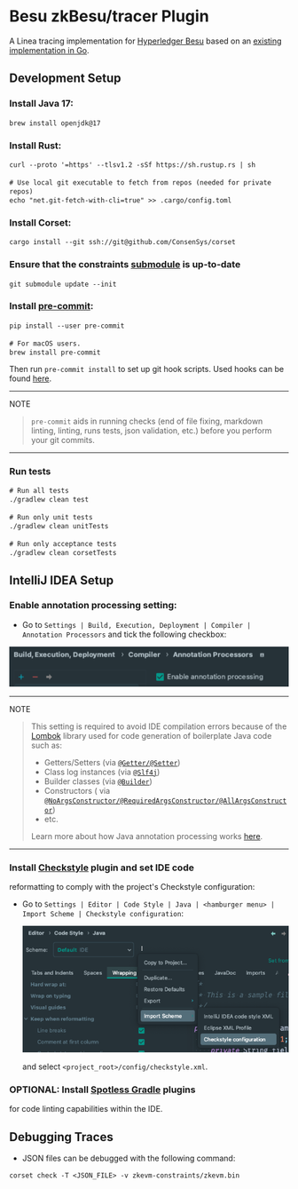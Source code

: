 # Besu zkBesu/tracer Plugin

A Linea tracing implementation for [Hyperledger Besu](https://github.com/hyperledger/besu) based on
an [existing implementation in Go](https://github.com/ConsenSys/zk-evm/).

## Development Setup

### Install Java 17:

```
brew install openjdk@17
```

### Install Rust:

```
curl --proto '=https' --tlsv1.2 -sSf https://sh.rustup.rs | sh

# Use local git executable to fetch from repos (needed for private repos)
echo "net.git-fetch-with-cli=true" >> .cargo/config.toml
```

### Install Corset:

```shell
cargo install --git ssh://git@github.com/ConsenSys/corset
```

### Ensure that the constraints [submodule](https://github.com/ConsenSys/zkevm-constraints/) is up-to-date

```shell
git submodule update --init
```

### Install [pre-commit](https://pre-commit.com/):

```shell
pip install --user pre-commit

# For macOS users.
brew install pre-commit
```

Then run `pre-commit install` to set up git hook scripts.
Used hooks can be found [here](.pre-commit-config.yaml).

______________________________________________________________________

NOTE

> `pre-commit` aids in running checks (end of file fixing,
> markdown linting, linting, runs tests, json validation, etc.)
> before you perform your git commits.

______________________________________________________________________

### Run tests

```shell
# Run all tests
./gradlew clean test

# Run only unit tests
./gradlew clean unitTests

# Run only acceptance tests
./gradlew clean corsetTests
```

## IntelliJ IDEA Setup

### Enable annotation processing setting:

- Go to `Settings | Build, Execution, Deployment | Compiler | Annotation Processors` and tick the following
  checkbox:

![idea_enable_annotation_processing_setting.png](images/idea_enable_annotation_processing_setting.png)

______________________________________________________________________

NOTE

> This setting is required to avoid IDE compilation errors because of the [Lombok](https://projectlombok.org/features/)
> library used for code generation of boilerplate Java code such as:
>
> - Getters/Setters (via [`@Getter/@Setter`](https://projectlombok.org/features/GetterSetter))
> - Class log instances (via [`@Slf4j`](https://projectlombok.org/features/log))
> - Builder classes (via [`@Builder`](https://projectlombok.org/features/Builder))
> - Constructors (
>   via [`@NoArgsConstructor/@RequiredArgsConstructor/@AllArgsConstructor`](https://projectlombok.org/features/constructor))
> - etc.
>
> Learn more about how Java annotation processing
> works [here](https://www.baeldung.com/java-annotation-processing-builder).

______________________________________________________________________

### Install [Checkstyle](https://plugins.jetbrains.com/plugin/1065-checkstyle-idea) plugin and set IDE code
reformatting to comply with the project's Checkstyle configuration:

- Go to `Settings | Editor | Code Style | Java | <hamburger menu> | Import Scheme | Checkstyle configuration`:

  ![idea_checkstyle_reformat.png](images/idea_checkstyle_reformat.png)

  and select `<project_root>/config/checkstyle.xml`.

### OPTIONAL: Install [Spotless Gradle](https://plugins.jetbrains.com/plugin/18321-spotless-gradle) plugins
for code linting capabilities
within the IDE.

## Debugging Traces

- JSON files can be debugged with the following command:

```shell
corset check -T <JSON_FILE> -v zkevm-constraints/zkevm.bin
```
